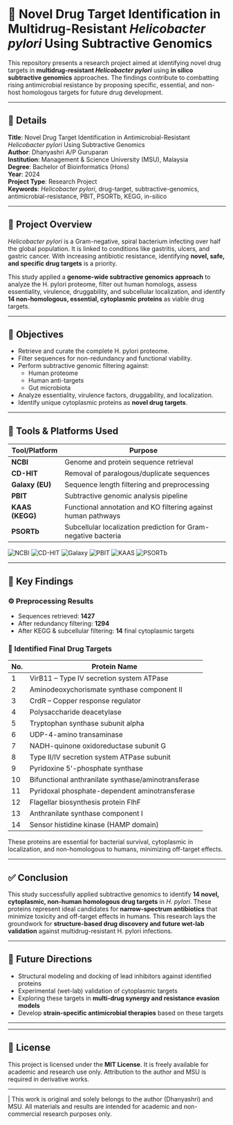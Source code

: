 # 🧬 Novel Drug Target Identification in Multidrug-Resistant *Helicobacter pylori* Using Subtractive Genomics

This repository presents a research project aimed at identifying novel drug targets in **multidrug-resistant *Helicobacter pylori*** using **in silico subtractive genomics** approaches. The findings contribute to combatting rising antimicrobial resistance by proposing specific, essential, and non-host homologous targets for future drug development.

---

## 📁 Details

**Title**: Novel Drug Target Identification in Antimicrobial-Resistant *Helicobacter pylori* Using Subtractive Genomics  
**Author**: Dhanyashri A/P Guruparan  
**Institution**: Management & Science University (MSU), Malaysia  
**Degree**: Bachelor of Bioinformatics (Hons)  
**Year**: 2024  
**Project Type**: Research Project  
**Keywords**: *Helicobacter pylori*, drug-target, subtractive-genomics, antimicrobial-resistance, PBIT, PSORTb, KEGG, in-silico

---

## 📌 Project Overview

*Helicobacter pylori* is a Gram-negative, spiral bacterium infecting over half the global population. It is linked to conditions like gastritis, ulcers, and gastric cancer. With increasing antibiotic resistance, identifying **novel, safe, and specific drug targets** is a priority.

This study applied a **genome-wide subtractive genomics approach** to analyze the H. pylori proteome, filter out human homologs, assess essentiality, virulence, druggability, and subcellular localization, and identify **14 non-homologous, essential, cytoplasmic proteins** as viable drug targets.

---

## 🎯 Objectives

- Retrieve and curate the complete H. pylori proteome.
- Filter sequences for non-redundancy and functional viability.
- Perform subtractive genomic filtering against:
  - Human proteome
  - Human anti-targets
  - Gut microbiota
- Analyze essentiality, virulence factors, druggability, and localization.
- Identify unique cytoplasmic proteins as **novel drug targets**.

---

## 🧪 Tools & Platforms Used

| Tool/Platform     | Purpose                                                         |
|-------------------|------------------------------------------------------------------|
| **NCBI**          | Genome and protein sequence retrieval                           |
| **CD-HIT**        | Removal of paralogous/duplicate sequences                       |
| **Galaxy (EU)**   | Sequence length filtering and preprocessing                     |
| **PBIT**          | Subtractive genomic analysis pipeline                           |
| **KAAS (KEGG)**   | Functional annotation and KO filtering against human pathways   |
| **PSORTb**        | Subcellular localization prediction for Gram-negative bacteria  |

![NCBI](https://img.shields.io/badge/NCBI-GenomicDB-blue)
![CD-HIT](https://img.shields.io/badge/CD--HIT-SequenceClustering-orange)
![Galaxy](https://img.shields.io/badge/Galaxy-WorkflowPlatform-8a2be2)
![PBIT](https://img.shields.io/badge/PBIT-SubtractiveGenomics-teal)
![KAAS](https://img.shields.io/badge/KAAS-KEGGAnnotation-green)
![PSORTb](https://img.shields.io/badge/PSORTb-LocalizationPredictor-brown)

---

## 🔬 Key Findings

### ⚙️ Preprocessing Results

- Sequences retrieved: **1427**
- After redundancy filtering: **1294**
- After KEGG & subcellular filtering: **14** final cytoplasmic targets

### 🎯 Identified Final Drug Targets

| No. | Protein Name |
|-----|--------------|
| 1 | VirB11 – Type IV secretion system ATPase |
| 2 | Aminodeoxychorismate synthase component II |
| 3 | CrdR – Copper response regulator |
| 4 | Polysaccharide deacetylase |
| 5 | Tryptophan synthase subunit alpha |
| 6 | UDP-4-amino transaminase |
| 7 | NADH-quinone oxidoreductase subunit G |
| 8 | Type II/IV secretion system ATPase subunit |
| 9 | Pyridoxine 5'-phosphate synthase |
| 10 | Bifunctional anthranilate synthase/aminotransferase |
| 11 | Pyridoxal phosphate-dependent aminotransferase |
| 12 | Flagellar biosynthesis protein FlhF |
| 13 | Anthranilate synthase component I |
| 14 | Sensor histidine kinase (HAMP domain) |

These proteins are essential for bacterial survival, cytoplasmic in localization, and non-homologous to humans, minimizing off-target effects.

---

## ✅ Conclusion

This study successfully applied subtractive genomics to identify **14 novel, cytoplasmic, non-human homologous drug targets** in *H. pylori*. These proteins represent ideal candidates for **narrow-spectrum antibiotics** that minimize toxicity and off-target effects in humans. This research lays the groundwork for **structure-based drug discovery and future wet-lab validation** against multidrug-resistant H. pylori infections.

---

## 🔭 Future Directions

- Structural modeling and docking of lead inhibitors against identified proteins
- Experimental (wet-lab) validation of cytoplasmic targets
- Exploring these targets in **multi-drug synergy and resistance evasion models**
- Develop **strain-specific antimicrobial therapies** based on these targets

---

---

## 📜 License

This project is licensed under the **MIT License**. It is freely available for academic and research use only. Attribution to the author and MSU is required in derivative works.

---

| This work is original and solely belongs to the author (Dhanyashri) and MSU. All materials and results are intended for academic and non-commercial research purposes only.
